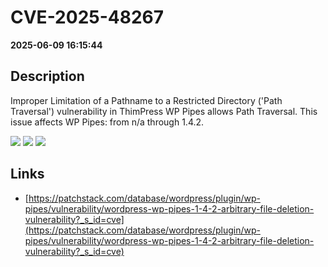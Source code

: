 # CVE-2025-48267

**2025-06-09 16:15:44**

## Description
Improper Limitation of a Pathname to a Restricted Directory ('Path Traversal') vulnerability in ThimPress WP Pipes allows Path Traversal. This issue affects WP Pipes: from n/a through 1.4.2.

![](https://img.shields.io/static/v1?label=Score&message=8.6&color=red)
![](https://img.shields.io/static/v1?label=Severity&message=HIGH&color=red)
![](https://img.shields.io/static/v1?label=CWE&message=Traversal&color=green)

## Links
- [https://patchstack.com/database/wordpress/plugin/wp-pipes/vulnerability/wordpress-wp-pipes-1-4-2-arbitrary-file-deletion-vulnerability?_s_id=cve](https://patchstack.com/database/wordpress/plugin/wp-pipes/vulnerability/wordpress-wp-pipes-1-4-2-arbitrary-file-deletion-vulnerability?_s_id=cve)
